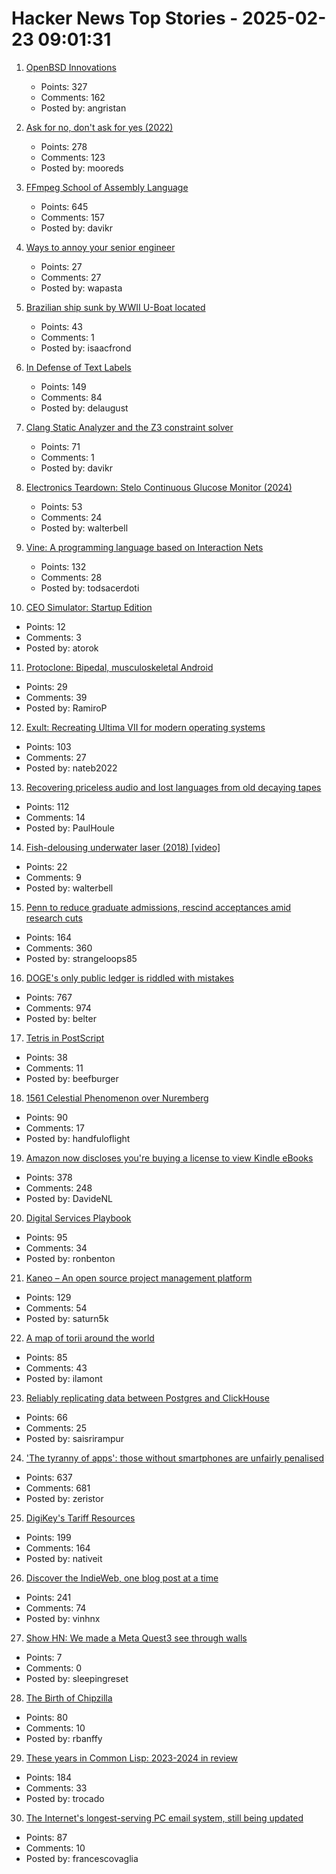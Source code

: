 # Hacker News Top Stories - 2025-02-23 09:01:31

1. [OpenBSD Innovations](https://www.openbsd.org/innovations.html)
   - Points: 327
   - Comments: 162
   - Posted by: angristan

2. [Ask for no, don't ask for yes (2022)](https://www.mooreds.com/wordpress/archives/3518)
   - Points: 278
   - Comments: 123
   - Posted by: mooreds

3. [FFmpeg School of Assembly Language](https://github.com/FFmpeg/asm-lessons/blob/main/lesson_01/index.md)
   - Points: 645
   - Comments: 157
   - Posted by: davikr

4. [Ways to annoy your senior engineer](https://www.thecaringtechie.com/p/8-guaranteed-ways-to-annoy-your-senior)
   - Points: 27
   - Comments: 27
   - Posted by: wapasta

5. [Brazilian ship sunk by WWII U-Boat located](https://archaeology.org/news/2025/02/19/brazilian-ship-sunk-by-wwii-u-boat-located/)
   - Points: 43
   - Comments: 1
   - Posted by: isaacfrond

6. [In Defense of Text Labels](https://www.chrbutler.com/in-defense-of-text-labels)
   - Points: 149
   - Comments: 84
   - Posted by: delaugust

7. [Clang Static Analyzer and the Z3 constraint solver](https://www.cambus.net/clang-static-analyzer-and-the-z3-constraint-solver/)
   - Points: 71
   - Comments: 1
   - Posted by: davikr

8. [Electronics Teardown: Stelo Continuous Glucose Monitor (2024)](https://andykong.org/blog/cgmteardown1)
   - Points: 53
   - Comments: 24
   - Posted by: walterbell

9. [Vine: A programming language based on Interaction Nets](https://vine.dev/docs/)
   - Points: 132
   - Comments: 28
   - Posted by: todsacerdoti

10. [CEO Simulator: Startup Edition](https://ceosimulator.vercel.app/)
   - Points: 12
   - Comments: 3
   - Posted by: atorok

11. [Protoclone: Bipedal, musculoskeletal Android](https://clonerobotics.com/android/)
   - Points: 29
   - Comments: 39
   - Posted by: RamiroP

12. [Exult: Recreating Ultima VII for modern operating systems](https://exult.sourceforge.io/index.php)
   - Points: 103
   - Comments: 27
   - Posted by: nateb2022

13. [Recovering priceless audio and lost languages from old decaying tapes](https://theconversation.com/how-were-recovering-priceless-audio-and-lost-languages-from-old-decaying-tapes-248116)
   - Points: 112
   - Comments: 14
   - Posted by: PaulHoule

14. [Fish-delousing underwater laser (2018) [video]](https://www.youtube.com/watch?v=bZxw-Ji7K94)
   - Points: 22
   - Comments: 9
   - Posted by: walterbell

15. [Penn to reduce graduate admissions, rescind acceptances amid research cuts](https://www.thedp.com/article/2025/02/penn-graduate-student-class-size-cut-trump-funding)
   - Points: 164
   - Comments: 360
   - Posted by: strangeloops85

16. [DOGE's only public ledger is riddled with mistakes](https://www.nytimes.com/2025/02/21/upshot/doge-musk-trump-errors.html)
   - Points: 767
   - Comments: 974
   - Posted by: belter

17. [Tetris in PostScript](https://github.com/nst/PSTris)
   - Points: 38
   - Comments: 11
   - Posted by: beefburger

18. [1561 Celestial Phenomenon over Nuremberg](https://en.wikipedia.org/wiki/1561_celestial_phenomenon_over_Nuremberg)
   - Points: 90
   - Comments: 17
   - Posted by: handfuloflight

19. [Amazon now discloses you're buying a license to view Kindle eBooks](https://blog.the-ebook-reader.com/2025/02/22/amazon-now-openly-discloses-youre-buying-a-license-to-view-kindle-ebooks/)
   - Points: 378
   - Comments: 248
   - Posted by: DavideNL

20. [Digital Services Playbook](https://playbook.usds.gov/)
   - Points: 95
   - Comments: 34
   - Posted by: ronbenton

21. [Kaneo – An open source project management platform](https://kaneo.app/)
   - Points: 129
   - Comments: 54
   - Posted by: saturn5k

22. [A map of torii around the world](https://www.google.com/maps/d/viewer?mid=1RNaaTlz7U2FgjlvFARZQWHsMeWsTc2S1&hl=en)
   - Points: 85
   - Comments: 43
   - Posted by: ilamont

23. [Reliably replicating data between Postgres and ClickHouse](https://benjaminwootton.com/insights/clickhouse-peerdb-cdc/)
   - Points: 66
   - Comments: 25
   - Posted by: saisrirampur

24. ['The tyranny of apps': those without smartphones are unfairly penalised](https://www.theguardian.com/money/2025/feb/22/the-tyranny-of-apps-those-without-smartphones-are-unfairly-penalised-say-campaigners)
   - Points: 637
   - Comments: 681
   - Posted by: zeristor

25. [DigiKey's Tariff Resources](https://www.digikey.com/en/resources/tariff-resources)
   - Points: 199
   - Comments: 164
   - Posted by: nativeit

26. [Discover the IndieWeb, one blog post at a time](https://indieblog.page)
   - Points: 241
   - Comments: 74
   - Posted by: vinhnx

27. [Show HN: We made a Meta Quest3 see through walls](https://0xredj.medium.com/how-we-built-a-vr-headset-that-sees-people-through-walls-treehacks-25-e517cb805b9c)
   - Points: 7
   - Comments: 0
   - Posted by: sleepingreset

28. [The Birth of Chipzilla](https://www.abortretry.fail/p/the-birth-of-chipzilla)
   - Points: 80
   - Comments: 10
   - Posted by: rbanffy

29. [These years in Common Lisp: 2023-2024 in review](https://lisp-journey.gitlab.io/blog/these-years-in-common-lisp-2023-2024-in-review/)
   - Points: 184
   - Comments: 33
   - Posted by: trocado

30. [The Internet's longest-serving PC email system, still being updated](https://www.pmail.com/)
   - Points: 87
   - Comments: 10
   - Posted by: francescovaglia

